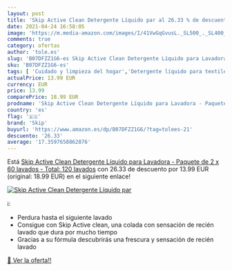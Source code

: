 ```yaml
---
layout: post
title: 'Skip Active Clean Detergente Líquido par al 26.33 % de descuento'
date: 2021-04-24 16:58:05
image: 'https://m.media-amazon.com/images/I/41VwGqGvusL._SL500_._SL400_.jpg'
comments: true
category: ofertas
author: 'tole.es'
slug: 'B07DFZZ1G6-es Skip Active Clean Detergente Líquido para Lavadora -...'
sku: 'B07DFZZ1G6-es'
tags: [ 'Cuidado y limpieza del hogar','Detergente líquido para textiles','Productos para la lavandería','Salud y cuidado personal','detergente','skip', ]
actualPrice: 13.99 EUR
currency: EUR
price: 13.99
comparePrice: 18.99 EUR
prodname: 'Skip Active Clean Detergente Líquido para Lavadora - Paquete de 2 x 60 lavados - Total: 120 lavados'
country: 'es'
flag: '🇪🇸'
brand: 'Skip'
buyurl: 'https://www.amazon.es/dp/B07DFZZ1G6/?tag=tolees-21'
descuento: '26.33'
average: '17.3597658862876'
---
```


Está [Skip Active Clean Detergente Líquido para Lavadora - Paquete de 2 x 60 lavados - Total: 120 lavados](https://www.amazon.es/dp/B07DFZZ1G6/?tag=tolees-21) con 26.33 de descuento por 13.99 EUR (original: 18.99 EUR) en el siguiente enlace!

[![Skip Active Clean Detergente Líquido par](https://m.media-amazon.com/images/I/41VwGqGvusL._SL500_._SL400_.jpg)](https://www.amazon.es/dp/B07DFZZ1G6/?tag=tolees-21)

ℹ️:

- Perdura hasta el siguiente lavado
- Consigue con Skip Active clean, una colada con sensación de recién lavado que dura por mucho tiempo
- Gracias a su fórmula descubrirás una frescura y sensación de recién lavado

[🛒 Ver la oferta!!](https://www.amazon.es/dp/B07DFZZ1G6/?tag=tolees-21)
